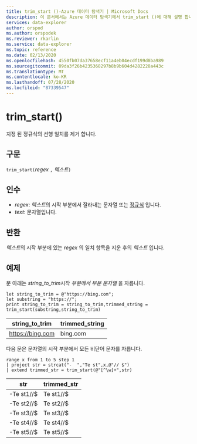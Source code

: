 ```yaml
---
title: trim_start ()-Azure 데이터 탐색기 | Microsoft Docs
description: 이 문서에서는 Azure 데이터 탐색기에서 trim_start ()에 대해 설명 합니다.
services: data-explorer
author: orspod
ms.author: orspodek
ms.reviewer: rkarlin
ms.service: data-explorer
ms.topic: reference
ms.date: 02/13/2020
ms.openlocfilehash: 4550fb07da37658ecf11a4eb04ecdf199d8ba989
ms.sourcegitcommit: 09da3f26b4235368297b8b9b604d4282228a443c
ms.translationtype: MT
ms.contentlocale: ko-KR
ms.lasthandoff: 07/28/2020
ms.locfileid: "87339547"
---
```

# <a name="trim_start"></a>trim_start()

지정 된 정규식의 선행 일치를 제거 합니다.

## <a name="syntax"></a>구문

`trim_start(`*regex* `,` *텍스트*`)`

## <a name="arguments"></a>인수

* *regex*: *텍스트*의 시작 부분에서 잘라내는 문자열 또는 [정규식](re2.md) 입니다.  
* *text*: 문자열입니다.

## <a name="returns"></a>반환

*텍스트*의 시작 부분에 있는 *regex* 의 일치 항목을 지운 후의 *텍스트* 입니다.

## <a name="example"></a>예제

문 아래는 *string_to_trim*시작 *부분에서 부분 문자열* 을 자릅니다.

```kusto
let string_to_trim = @"https://bing.com";
let substring = "https://";
print string_to_trim = string_to_trim,trimmed_string = trim_start(substring,string_to_trim)
```

|string_to_trim|trimmed_string|
|---|---|
|https://bing.com|bing.com|

다음 문은 문자열의 시작 부분에서 모든 비단어 문자를 자릅니다.

```kusto
range x from 1 to 5 step 1
| project str = strcat("-  ","Te st",x,@"// $")
| extend trimmed_str = trim_start(@"[^\w]+",str)
```

|str|trimmed_str|
|---|---|
|-Te st1//$|Te st1//$|
|-Te st2//$|Te st2//$|
|-Te st3//$|Te st3//$|
|-Te st4//$|Te st4//$|
|-Te st5//$|Te st5//$|

 